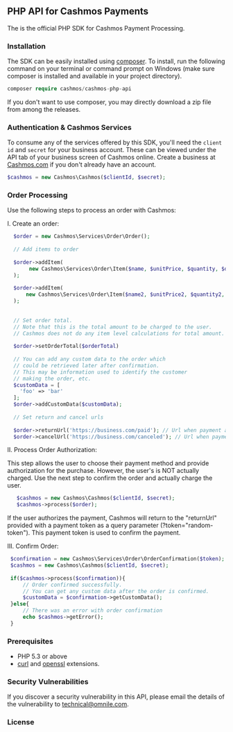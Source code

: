 ## PHP API for Cashmos Payments
The is the official PHP SDK for Cashmos Payment Processing.

### Installation
The SDK can be easily installed using [composer](https://getcomposer.org/).
To install, run the following command on your terminal or command 
prompt on Windows
(make sure composer is installed and available in your project directory).

 ~~~~php
 composer require cashmos/cashmos-php-api
 ~~~~

 If you don't want to use composer, you may directly download a zip
 file from among the releases.
 
### Authentication & Cashmos Services
To consume any of the services offered by this SDK, you'll need the
``client id`` and ``secret`` for your business account. These can be viewed under the 
API tab of your business screen of Cashmos online.
Create a business at [Cashmos.com](https://cashmos.herokuapp.com) if
you don't already have an account.

 ```php
$cashmos = new Cashmos\Cashmos($clientId, $secret);
```
 
### Order Processing
Use the following steps to process an order with Cashmos:

I. Create an order:
 ~~~~php
   $order = new Cashmos\Services\Order\Order();
    
   // Add items to order
   
   $order->addItem(
        new Cashmos\Services\Order\Item($name, $unitPrice, $quantity, $description),
   );
    
   $order->addItem(
       new Cashmos\Services\Order\Item($name2, $unitPrice2, $quantity2, $description2),
   );
   
   
   // Set order total.
   // Note that this is the total amount to be charged to the user.
   // Cashmos does not do any item level calculations for total amount.
   
   $order->setOrderTotal($orderTotal)
   
   // You can add any custom data to the order which 
   // could be retrieved later after confirmation.
   // This may be information used to identify the customer
   // making the order, etc.
   $customData = [
     'foo' => 'bar'
   ];
   $order->addCustomData($customData);
   
   // Set return and cancel urls
   
   $order->returnUrl('https://business.com/paid'); // Url when payment authorization was successful.
   $order->cancelUrl('https://business.com/canceled'); // Url when payment authorization was canceled.
  ~~~~

II. Process Order Authorization:
   
   This step allows the user to choose their payment method and provide
   authorization for the purchase. However, the user's is NOT actually charged.
   Use the next step to confirm the order and actually charge the user. 
 ~~~~php
    $cashmos = new Cashmos\Cashmos($clientId, $secret);
    $cashmos->process($order);
 ~~~~   
 
 If the user authorizes the payment, Cashmos will return to the "returnUrl" provided
 with a payment token as a query parameter (?token="random-token"). This payment token is used to confirm the payment.

III. Confirm Order:
   ```php
    $confirmation = new Cashmos\Services\Order\OrderConfirmation($token);
    $cashmos = new Cashmos\Cashmos($clientId, $secret);
    
    if($cashmos->process($confirmation)){
        // Order confirmed successfully.
        // You can get any custom data after the order is confirmed.
        $customData = $confirmation->getCustomData();
    }else{
        // There was an error with order confirmation
        echo $cashmos->getError();
    }
   ```

### Prerequisites
* PHP 5.3 or above
* [curl](https://secure.php.net/manual/en/book.curl.php) and
[openssl](https://secure.php.net/manual/en/book.openssl.php)
extensions.

### Security Vulnerabilities
If you discover a security vulnerability in this API, 
please email the details of the vulnerability to 
[technical@omnile.com](mailto:technical@omnile.com).

### License


